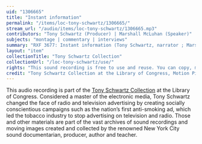 ```yaml
---
uid: "1306665"
title: "Instant information"
permalink: "/items/loc-tony-schwartz/1306665/"
stream_url: "/audio/items/loc-tony-schwartz/1306665.mp3"
contributors: "Tony Schwartz (Producer) | Marshall McLuhan (Speaker)"
subjects: "montage | commentary | interviews"
summary: "RXF 3677: Instant information (Tony Schwartz, narrator ; Marshall McLuhan, speaker ; various unidentified men and women) (0:00). Presents excerpts of Marshall McLuhan discussing his theories as well as reactions to the news that the astronauts may be stranded in space."
layout: "item"
collectionTitle: "Tony Schwartz Collection"
collectionUrl: "/loc-tony-schwartz/use/"
rights: "This sound recording is free to use and reuse. You can copy, modify, distribute and perform the work, even for commercial purposes, all without asking permission. Attribution is recommended but not required."
credit: "Tony Schwartz Collection at the Library of Congress, Motion Picture, Broadcasting and Recorded Sound Division."
---
```


This audio recording is part of the [Tony Schwartz Collection](https://www.loc.gov/rr/record/schwartzcollection.html) at the Library of Congress. Considered a master of the electronic media, Tony Schwartz changed the face of radio and television advertising by creating socially conscientious campaigns such as the nation’s first anti-smoking ad, which led the tobacco industry to stop advertising on television and radio. Those and other materials are part of the vast archives of sound recordings and moving images created and collected by the renowned New York City sound documentarian, producer, author and teacher.